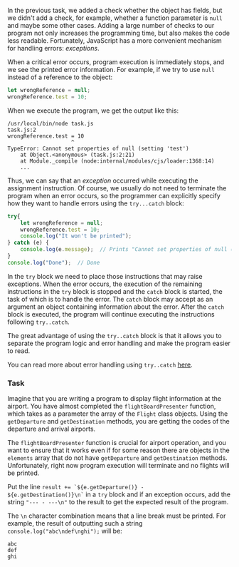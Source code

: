 In the previous task, we added a check whether the object has fields, but we didn't add a check, 
for example, whether a function parameter is `null` and maybe some other cases. 
Adding a large number of checks to our program not only increases the programming time, but also makes the code less readable. 
Fortunately, JavaScript has a more convenient mechanism for handling errors: _exceptions_.

When a critical error occurs, program execution is immediately stops, and we see the printed error information. 
For example, if we try to use `null` instead of a reference to the object:

```js
let wrongReference = null;
wrongReference.test = 10;
```

When we execute the program, we get the output like this:
```text
/usr/local/bin/node task.js
task.js:2
wrongReference.test = 10
                    ^
TypeError: Cannot set properties of null (setting 'test')
    at Object.<anonymous> (task.js:2:21)
    at Module._compile (node:internal/modules/cjs/loader:1368:14)
    ...
```

Thus, we can say that an _exception_ occurred while executing the assignment instruction. 
Of course, we usually do not need to terminate the program when an error occurs, 
so the programmer can explicitly specify how they want to handle errors using the `try...catch` block:

```js
try{
    let wrongReference = null;
    wrongReference.test = 10;
    console.log("It won't be printed");
} catch (e) {
    console.log(e.message);  // Prints "Cannot set properties of null (setting 'test')"
}
console.log("Done");  // Done
```

In the `try` block we need to place those instructions that may raise exceptions. 
When the error occurs, the execution of the remaining instructions in the `try` block is stopped and the `catch` block is started, 
the task of which is to handle the error. 
The `catch` block may accept as an argument an object containing information about the error. 
After the `catch` block is executed, the program will continue executing the instructions following `try..catch`.


The great advantage of using the `try..catch` block is that it allows you to separate the program logic and error handling and make the program easier to read.

You can read more about error handling using `try..catch` [here](https://developer.mozilla.org/en-US/docs/Web/JavaScript/Reference/Statements/try...catch).

### Task
Imagine that you are writing a program to display flight information at the airport. 
You have almost completed the `flightBoardPresenter` function, which takes as a parameter the array of the `Flight` class objects. 
Using the `getDeparture` and `getDestination` methods, you are getting the codes of the departure and arrival airports.

The `flightBoardPresenter` function is crucial for airport operation, and you want to ensure that it works even if 
for some reason there are objects in the `elements` array that do not have `getDeparture` and `getDestination` methods.
Unfortunately, right now program execution will terminate and no flights will be printed.

Put the line <code>result += &#96;${e.getDeparture()} - ${e.getDestination()}\n&#96;</code> in a `try` block 
and if an exception occurs, add the string `"--- - ---\n"` to the result to get the expected result of the program.

<div class="hint" title="New line character">

  The <code class="language-text">\n</code> character combination means that a line break must be printed. 
  For example, the result of outputting such a string <code>console.log("abc\ndef\nghi");</code> will be:
  ```text
  abc
  def
  ghi
  ```  
</div>
